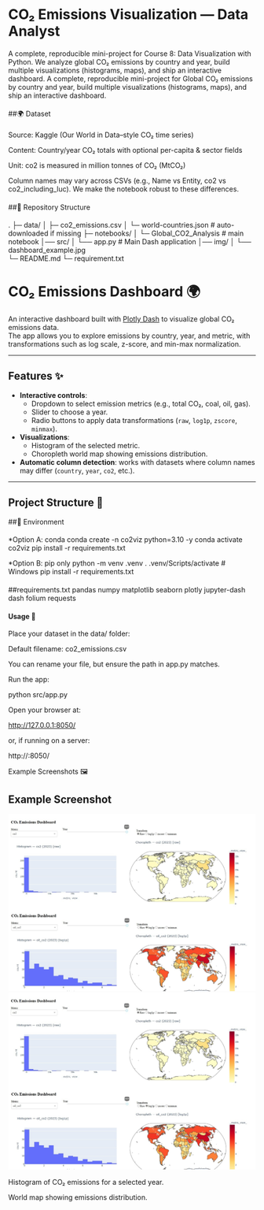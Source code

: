 # CO₂ Emissions Visualization — Data Analyst 

####
A complete, reproducible mini-project for Course 8: Data Visualization with Python.
We analyze global CO₂ emissions by country and year, build multiple visualizations (histograms, maps), and ship an interactive dashboard.
A complete, reproducible mini-project for Global CO₂ emissions by country and year, build multiple visualizations (histograms, maps), and ship an interactive dashboard.
####

##🌍 Dataset
####
Source: Kaggle (Our World in Data–style CO₂ time series)

Content: Country/year CO₂ totals with optional per-capita & sector fields

Unit: co2 is measured in million tonnes of CO₂ (MtCO₂)

Column names may vary across CSVs (e.g., Name vs Entity, co2 vs co2_including_luc). We make the notebook robust to these differences.
####

##📁 Repository Structure

####
.
├─ data/
│  ├─ co2_emissions.csv
│  └─ world-countries.json        # auto-downloaded if missing
├─ notebooks/
│  └─ Global_CO2_Analysis         # main notebook
│── src/
│ └── app.py                      # Main Dash application
│── img/
│ └── dashboard_example.jpg        
└─ README.md
└─ requirement.txt

####

# CO₂ Emissions Dashboard 🌍

An interactive dashboard built with [Plotly Dash](https://dash.plotly.com/) to visualize global CO₂ emissions data.  
The app allows you to explore emissions by country, year, and metric, with transformations such as log scale, z-score, and min-max normalization.  

---

## Features ✨
- **Interactive controls**:
  - Dropdown to select emission metrics (e.g., total CO₂, coal, oil, gas).
  - Slider to choose a year.
  - Radio buttons to apply data transformations (`raw`, `log1p`, `zscore`, `minmax`).
- **Visualizations**:
  - Histogram of the selected metric.
  - Choropleth world map showing emissions distribution.
- **Automatic column detection**: works with datasets where column names may differ (`country`, `year`, `co2`, etc.).

---

## Project Structure 📂

##🧰 Environment
####
*Option A: conda
conda create -n co2viz python=3.10 -y
conda activate co2viz
pip install -r requirements.txt

*Option B: pip only
python -m venv .venv
. .venv/Scripts/activate  # Windows
pip install -r requirements.txt
####

##requirements.txt
pandas
numpy
matplotlib
seaborn
plotly
jupyter-dash
dash
folium
requests

#### Usage 🚀

Place your dataset in the data/ folder:

Default filename: co2_emissions.csv

You can rename your file, but ensure the path in app.py matches.

Run the app:

python src/app.py


Open your browser at:

http://127.0.0.1:8050/


or, if running on a server:

http://<your-ip>:8050/

Example Screenshots 🖼️

## Example Screenshot

![Dashboard Example](img/dashboard_example.jpg)
<img src="img/dashboard_example.jpg" alt="Dashboard Example" width="600">


Histogram of CO₂ emissions for a selected year.

World map showing emissions distribution.
